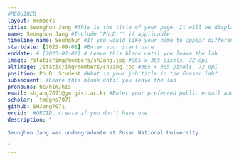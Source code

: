 ```yaml
---
#REQUIRED
layout: members
title: Seunghun Jang #This is the title of your page. It will be displayed in the navigation bar and on the page itself.
name: Seunghun Jang #Include "Ph.D."" if applicable
timeline_name: Seunghun #If you would like your name to appear differently on the Lab timeline, fill out this line.
startdate: [2022-09-01] #Enter your start date
enddate: # [2025-02-02] # Leave this blank until you leave the lab
image: /static/img/members/shJang.jpg #365 x 365 pixels, 72 dpi
altimage: /static/img/members/shJang.jpg #365 x 365 pixels, 72 dpi
position: Ph.D. Student #What is your job title in the Fraser lab?
subsequent: #Leave this blank until you leave the lab
pronouns: he/him/his
email: shjang7071@gm.gist.ac.kr #Enter your preferred public e-mail address
scholar:  tmdgns7071
github: SHJang7071
orcid:  #ORCID, create if you don't have one
description: "

Seunghun Jang was undergraduate at Pusan National University

"
---
```

